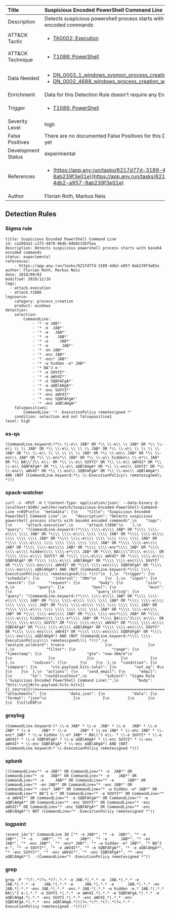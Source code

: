 | Title                | Suspicious Encoded PowerShell Command Line                                                                                                                                                 |
|:---------------------|:------------------------------------------------------------------------------------------------------------------------------------------------------------|
| Description          | Detects suspicious powershell process starts with base64 encoded commands                                                                                                                                           |
| ATT&amp;CK Tactic    |  <ul><li>[TA0002: Execution](https://attack.mitre.org/tactics/TA0002)</li></ul>  |
| ATT&amp;CK Technique | <ul><li>[T1086: PowerShell](https://attack.mitre.org/techniques/T1086)</li></ul>  |
| Data Needed          | <ul><li>[DN_0003_1_windows_sysmon_process_creation](../Data_Needed/DN_0003_1_windows_sysmon_process_creation.md)</li><li>[DN_0002_4688_windows_process_creation_with_commandline](../Data_Needed/DN_0002_4688_windows_process_creation_with_commandline.md)</li></ul>  |
| Enrichment           |  Data for this Detection Rule doesn't require any Enrichments.  |
| Trigger              | <ul><li>[T1086: PowerShell](../Triggers/T1086.md)</li></ul>  |
| Severity Level       | high |
| False Positives      |  There are no documented False Positives for this Detection Rule yet  |
| Development Status   | experimental |
| References           | <ul><li>[https://app.any.run/tasks/6217d77d-3189-4db2-a957-8ab239f3e01e](https://app.any.run/tasks/6217d77d-3189-4db2-a957-8ab239f3e01e)</li></ul>  |
| Author               | Florian Roth, Markus Neis |


## Detection Rules

### Sigma rule

```
title: Suspicious Encoded PowerShell Command Line
id: ca2092a1-c273-4878-9b4b-0d60115bf5ea
description: Detects suspicious powershell process starts with base64 encoded commands
status: experimental
references:
    - https://app.any.run/tasks/6217d77d-3189-4db2-a957-8ab239f3e01e
author: Florian Roth, Markus Neis
date: 2018/09/03
modified: 2019/12/16
tags:
  - attack.execution
  - attack.t1086
logsource:
    category: process_creation
    product: windows
detection:
    selection:
        CommandLine:
            - '* -e JAB*'
            - '* -e  JAB*'
            - '* -e   JAB*'
            - '* -e    JAB*'
            - '* -e     JAB*'
            - '* -e      JAB*'
            - '* -en JAB*'
            - '* -enc JAB*'
            - '* -enc* JAB*'
            - '* -w hidden -e* JAB*'
            - '* BA^J e-'
            - '* -e SUVYI*'
            - '* -e aWV4I*'
            - '* -e SQBFAFgA*'
            - '* -e aQBlAHgA*'
            - '* -enc SUVYI*'
            - '* -enc aWV4I*'
            - '* -enc SQBFAFgA*'
            - '* -enc aQBlAHgA*'
    falsepositive1:
        CommandLine: '* -ExecutionPolicy remotesigned *'
    condition: selection and not falsepositive1
level: high

```





### es-qs
    
```
(CommandLine.keyword:(*\\ \\-e\\ JAB* OR *\\ \\-e\\ \\ JAB* OR *\\ \\-e\\ \\ \\ JAB* OR *\\ \\-e\\ \\ \\ \\ JAB* OR *\\ \\-e\\ \\ \\ \\ \\ JAB* OR *\\ \\-e\\ \\ \\ \\ \\ \\ JAB* OR *\\ \\-en\\ JAB* OR *\\ \\-enc\\ JAB* OR *\\ \\-enc*\\ JAB* OR *\\ \\-w\\ hidden\\ \\-e*\\ JAB* OR *\\ BA\\^J\\ e\\- OR *\\ \\-e\\ SUVYI* OR *\\ \\-e\\ aWV4I* OR *\\ \\-e\\ SQBFAFgA* OR *\\ \\-e\\ aQBlAHgA* OR *\\ \\-enc\\ SUVYI* OR *\\ \\-enc\\ aWV4I* OR *\\ \\-enc\\ SQBFAFgA* OR *\\ \\-enc\\ aQBlAHgA*) AND (NOT (CommandLine.keyword:*\\ \\-ExecutionPolicy\\ remotesigned\\ *)))
```


### xpack-watcher
    
```
curl -s -XPUT -H \'Content-Type: application/json\' --data-binary @- localhost:9200/_watcher/watch/Suspicious-Encoded-PowerShell-Command-Line <<EOF\n{\n  "metadata": {\n    "title": "Suspicious Encoded PowerShell Command Line",\n    "description": "Detects suspicious powershell process starts with base64 encoded commands",\n    "tags": [\n      "attack.execution",\n      "attack.t1086"\n    ],\n    "query": "(CommandLine.keyword:(*\\\\ \\\\-e\\\\ JAB* OR *\\\\ \\\\-e\\\\ \\\\ JAB* OR *\\\\ \\\\-e\\\\ \\\\ \\\\ JAB* OR *\\\\ \\\\-e\\\\ \\\\ \\\\ \\\\ JAB* OR *\\\\ \\\\-e\\\\ \\\\ \\\\ \\\\ \\\\ JAB* OR *\\\\ \\\\-e\\\\ \\\\ \\\\ \\\\ \\\\ \\\\ JAB* OR *\\\\ \\\\-en\\\\ JAB* OR *\\\\ \\\\-enc\\\\ JAB* OR *\\\\ \\\\-enc*\\\\ JAB* OR *\\\\ \\\\-w\\\\ hidden\\\\ \\\\-e*\\\\ JAB* OR *\\\\ BA\\\\^J\\\\ e\\\\- OR *\\\\ \\\\-e\\\\ SUVYI* OR *\\\\ \\\\-e\\\\ aWV4I* OR *\\\\ \\\\-e\\\\ SQBFAFgA* OR *\\\\ \\\\-e\\\\ aQBlAHgA* OR *\\\\ \\\\-enc\\\\ SUVYI* OR *\\\\ \\\\-enc\\\\ aWV4I* OR *\\\\ \\\\-enc\\\\ SQBFAFgA* OR *\\\\ \\\\-enc\\\\ aQBlAHgA*) AND (NOT (CommandLine.keyword:*\\\\ \\\\-ExecutionPolicy\\\\ remotesigned\\\\ *)))"\n  },\n  "trigger": {\n    "schedule": {\n      "interval": "30m"\n    }\n  },\n  "input": {\n    "search": {\n      "request": {\n        "body": {\n          "size": 0,\n          "query": {\n            "bool": {\n              "must": [\n                {\n                  "query_string": {\n                    "query": "(CommandLine.keyword:(*\\\\ \\\\-e\\\\ JAB* OR *\\\\ \\\\-e\\\\ \\\\ JAB* OR *\\\\ \\\\-e\\\\ \\\\ \\\\ JAB* OR *\\\\ \\\\-e\\\\ \\\\ \\\\ \\\\ JAB* OR *\\\\ \\\\-e\\\\ \\\\ \\\\ \\\\ \\\\ JAB* OR *\\\\ \\\\-e\\\\ \\\\ \\\\ \\\\ \\\\ \\\\ JAB* OR *\\\\ \\\\-en\\\\ JAB* OR *\\\\ \\\\-enc\\\\ JAB* OR *\\\\ \\\\-enc*\\\\ JAB* OR *\\\\ \\\\-w\\\\ hidden\\\\ \\\\-e*\\\\ JAB* OR *\\\\ BA\\\\^J\\\\ e\\\\- OR *\\\\ \\\\-e\\\\ SUVYI* OR *\\\\ \\\\-e\\\\ aWV4I* OR *\\\\ \\\\-e\\\\ SQBFAFgA* OR *\\\\ \\\\-e\\\\ aQBlAHgA* OR *\\\\ \\\\-enc\\\\ SUVYI* OR *\\\\ \\\\-enc\\\\ aWV4I* OR *\\\\ \\\\-enc\\\\ SQBFAFgA* OR *\\\\ \\\\-enc\\\\ aQBlAHgA*) AND (NOT (CommandLine.keyword:*\\\\ \\\\-ExecutionPolicy\\\\ remotesigned\\\\ *)))",\n                    "analyze_wildcard": true\n                  }\n                }\n              ],\n              "filter": {\n                "range": {\n                  "timestamp": {\n                    "gte": "now-30m/m"\n                  }\n                }\n              }\n            }\n          }\n        },\n        "indices": []\n      }\n    }\n  },\n  "condition": {\n    "compare": {\n      "ctx.payload.hits.total": {\n        "not_eq": 0\n      }\n    }\n  },\n  "actions": {\n    "send_email": {\n      "email": {\n        "to": "root@localhost",\n        "subject": "Sigma Rule \'Suspicious Encoded PowerShell Command Line\'",\n        "body": "Hits:\\n{{#ctx.payload.hits.hits}}{{_source}}\\n================================================================================\\n{{/ctx.payload.hits.hits}}",\n        "attachments": {\n          "data.json": {\n            "data": {\n              "format": "json"\n            }\n          }\n        }\n      }\n    }\n  }\n}\nEOF\n
```


### graylog
    
```
(CommandLine.keyword:(* \\-e JAB* * \\-e  JAB* * \\-e   JAB* * \\-e    JAB* * \\-e     JAB* * \\-e      JAB* * \\-en JAB* * \\-enc JAB* * \\-enc* JAB* * \\-w hidden \\-e* JAB* * BA\\^J e\\- * \\-e SUVYI* * \\-e aWV4I* * \\-e SQBFAFgA* * \\-e aQBlAHgA* * \\-enc SUVYI* * \\-enc aWV4I* * \\-enc SQBFAFgA* * \\-enc aQBlAHgA*) AND (NOT (CommandLine.keyword:* \\-ExecutionPolicy remotesigned *)))
```


### splunk
    
```
((CommandLine="* -e JAB*" OR CommandLine="* -e  JAB*" OR CommandLine="* -e   JAB*" OR CommandLine="* -e    JAB*" OR CommandLine="* -e     JAB*" OR CommandLine="* -e      JAB*" OR CommandLine="* -en JAB*" OR CommandLine="* -enc JAB*" OR CommandLine="* -enc* JAB*" OR CommandLine="* -w hidden -e* JAB*" OR CommandLine="* BA^J e-" OR CommandLine="* -e SUVYI*" OR CommandLine="* -e aWV4I*" OR CommandLine="* -e SQBFAFgA*" OR CommandLine="* -e aQBlAHgA*" OR CommandLine="* -enc SUVYI*" OR CommandLine="* -enc aWV4I*" OR CommandLine="* -enc SQBFAFgA*" OR CommandLine="* -enc aQBlAHgA*") NOT (CommandLine="* -ExecutionPolicy remotesigned *"))
```


### logpoint
    
```
(event_id="1" CommandLine IN ["* -e JAB*", "* -e  JAB*", "* -e   JAB*", "* -e    JAB*", "* -e     JAB*", "* -e      JAB*", "* -en JAB*", "* -enc JAB*", "* -enc* JAB*", "* -w hidden -e* JAB*", "* BA^J e-", "* -e SUVYI*", "* -e aWV4I*", "* -e SQBFAFgA*", "* -e aQBlAHgA*", "* -enc SUVYI*", "* -enc aWV4I*", "* -enc SQBFAFgA*", "* -enc aQBlAHgA*"]  -(CommandLine="* -ExecutionPolicy remotesigned *"))
```


### grep
    
```
grep -P '^(?:.*(?=.*(?:.*.* -e JAB.*|.*.* -e  JAB.*|.*.* -e   JAB.*|.*.* -e    JAB.*|.*.* -e     JAB.*|.*.* -e      JAB.*|.*.* -en JAB.*|.*.* -enc JAB.*|.*.* -enc.* JAB.*|.*.* -w hidden -e.* JAB.*|.*.* BA\\^J e-|.*.* -e SUVYI.*|.*.* -e aWV4I.*|.*.* -e SQBFAFgA.*|.*.* -e aQBlAHgA.*|.*.* -enc SUVYI.*|.*.* -enc aWV4I.*|.*.* -enc SQBFAFgA.*|.*.* -enc aQBlAHgA.*))(?=.*(?!.*(?:.*(?=.*.* -ExecutionPolicy remotesigned .*)))))'
```




